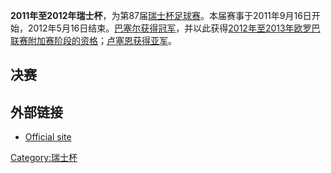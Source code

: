 **2011年至2012年瑞士杯**，为第87届[瑞士杯足球赛](https://zh.wikipedia.org/wiki/瑞士杯 "wikilink")。本届赛事于2011年9月16日开始，2012年5月16日结束。[巴塞尔获得冠军](https://zh.wikipedia.org/wiki/巴塞尔足球俱乐部 "wikilink")，并以此获得[2012年至2013年欧罗巴联赛附加赛阶段的资格](https://zh.wikipedia.org/wiki/2012年至2013年欧罗巴联赛 "wikilink")；[卢塞恩获得亚军](https://zh.wikipedia.org/wiki/卢塞恩足球俱乐部 "wikilink")。

## 决赛

## 外部链接

  - [Official site](http://www.football.ch/sfv/chcup/de/start.aspx)

[Category:瑞士杯](https://zh.wikipedia.org/wiki/Category:瑞士杯 "wikilink")